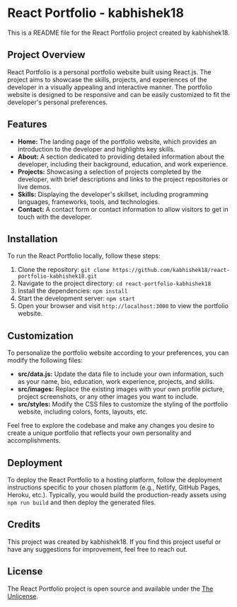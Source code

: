 # React Portfolio - kabhishek18

This is a README file for the React Portfolio project created by kabhishek18.

## Project Overview

React Portfolio is a personal portfolio website built using React.js. The project aims to showcase the skills, projects, and experiences of the developer in a visually appealing and interactive manner. The portfolio website is designed to be responsive and can be easily customized to fit the developer's personal preferences.

## Features

- **Home:** The landing page of the portfolio website, which provides an introduction to the developer and highlights key skills.
- **About:** A section dedicated to providing detailed information about the developer, including their background, education, and work experience.
- **Projects:** Showcasing a selection of projects completed by the developer, with brief descriptions and links to the project repositories or live demos.
- **Skills:** Displaying the developer's skillset, including programming languages, frameworks, tools, and technologies.
- **Contact:** A contact form or contact information to allow visitors to get in touch with the developer.

## Installation

To run the React Portfolio locally, follow these steps:

1. Clone the repository: `git clone https://github.com/kabhishek18/react-portfolio-kabhishek18.git`
2. Navigate to the project directory: `cd react-portfolio-kabhishek18`
3. Install the dependencies: `npm install`
4. Start the development server: `npm start`
5. Open your browser and visit `http://localhost:3000` to view the portfolio website.

## Customization

To personalize the portfolio website according to your preferences, you can modify the following files:

- **src/data.js:** Update the data file to include your own information, such as your name, bio, education, work experience, projects, and skills.
- **src/images:** Replace the existing images with your own profile picture, project screenshots, or any other images you want to include.
- **src/styles:** Modify the CSS files to customize the styling of the portfolio website, including colors, fonts, layouts, etc.

Feel free to explore the codebase and make any changes you desire to create a unique portfolio that reflects your own personality and accomplishments.

## Deployment

To deploy the React Portfolio to a hosting platform, follow the deployment instructions specific to your chosen platform (e.g., Netlify, GitHub Pages, Heroku, etc.). Typically, you would build the production-ready assets using `npm run build` and then deploy the generated files.

## Credits

This project was created by kabhishek18. If you find this project useful or have any suggestions for improvement, feel free to reach out.

## License

The React Portfolio project is open source and available under the [The Unlicense](LICENSE).
